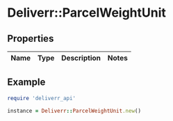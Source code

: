 # Deliverr::ParcelWeightUnit

## Properties

| Name | Type | Description | Notes |
| ---- | ---- | ----------- | ----- |

## Example

```ruby
require 'deliverr_api'

instance = Deliverr::ParcelWeightUnit.new()
```

